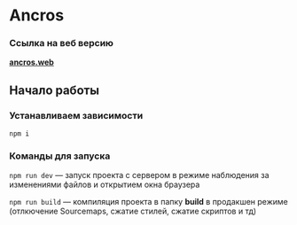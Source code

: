 # Ancros

### Ссылка на веб версию

**[ancros.web](https://webdevw3c.github.io/ancros.web/)**

## Начало работы

### Устанавливаем зависимости

`npm i`

### Команды для запуска

`npm run dev` — запуск проекта с сервером в режиме наблюдения за изменениями файлов и открытием окна браузера

`npm run build` — компиляция проекта в папку **build** в продакшен режиме (отлкючение Sourcemaps, сжатие стилей, сжатие скриптов и тд)
